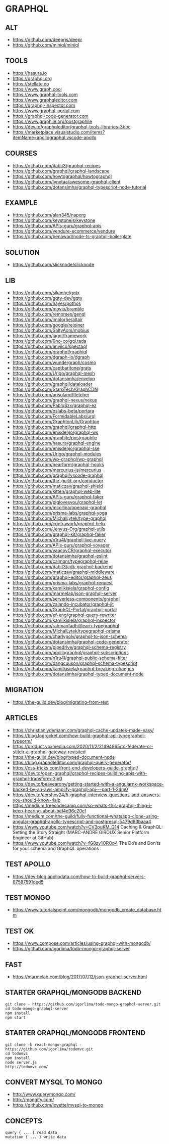 <h1>GRAPHQL</h1>
<h2>ALT</h2>
<ul>
<li><a href="https://github.com/deeprjs/deepr">https://github.com/deeprjs/deepr</a></li>
<li><a href="https://github.com/miniql/miniql">https://github.com/miniql/miniql</a></li>
</ul>
<h2>TOOLS</h2>
<ul>
<li><a href="https://hasura.io">https://hasura.io</a></li>
<li><a href="https://graphql.org">https://graphql.org</a></li>
<li><a href="https://stellate.co">https://stellate.co</a></li>
<li><a href="https://www.graph.cool">https://www.graph.cool</a></li>
<li><a href="https://www.graphql-tools.com">https://www.graphql-tools.com</a></li>
<li><a href="https://www.graphqleditor.com">https://www.graphqleditor.com</a></li>
<li><a href="https://graphql-inspector.com">https://graphql-inspector.com</a></li>
<li><a href="https://www.graphql-portal.com">https://www.graphql-portal.com</a></li>
<li><a href="https://graphql-code-generator.com">https://graphql-code-generator.com</a></li>
<li><a href="https://www.graphile.org/postgraphile">https://www.graphile.org/postgraphile</a></li>
<li><a href="https://dev.to/graphqleditor/graphql-tools-libraries-3bbc">https://dev.to/graphqleditor/graphql-tools-libraries-3bbc</a></li>
<li><a href="https://marketplace.visualstudio.com/items?itemName=apollographql.vscode-apollo">https://marketplace.visualstudio.com/items?itemName=apollographql.vscode-apollo</a></li>
</ul>
<h2>COURSES</h2>
<ul>
<li><a href="https://github.com/dabit3/graphql-recipes">https://github.com/dabit3/graphql-recipes</a></li>
<li><a href="https://github.com/graphql/graphql-landscape">https://github.com/graphql/graphql-landscape</a></li>
<li><a href="https://github.com/howtographql/howtographql">https://github.com/howtographql/howtographql</a></li>
<li><a href="https://github.com/lynxtaa/awesome-graphql-client">https://github.com/lynxtaa/awesome-graphql-client</a></li>
<li><a href="https://github.com/dotansimha/graphql-typescript-node-tutorial">https://github.com/dotansimha/graphql-typescript-node-tutorial</a></li>
</ul>
<h2>EXAMPLE</h2>
<ul>
<li><a href="https://github.com/alan345/naperg">https://github.com/alan345/naperg</a></li>
<li><a href="https://github.com/keystonejs/keystone">https://github.com/keystonejs/keystone</a></li>
<li><a href="https://github.com/APIs-guru/graphql-apis">https://github.com/APIs-guru/graphql-apis</a></li>
<li><a href="https://github.com/vendure-ecommerce/vendure">https://github.com/vendure-ecommerce/vendure</a></li>
<li><a href="https://github.com/benawad/node-ts-graphql-boilerplate">https://github.com/benawad/node-ts-graphql-boilerplate</a></li>
</ul>
<h2>SOLUTION</h2>
<ul>
<li><a href="https://github.com/slicknode/slicknode">https://github.com/slicknode/slicknode</a></li>
</ul>
<h2>LIB</h2>
<ul>
<li><a href="https://github.com/sikanhe/gqtx">https://github.com/sikanhe/gqtx</a></li>
<li><a href="https://github.com/gqty-dev/gqty">https://github.com/gqty-dev/gqty</a></li>
<li><a href="https://github.com/hayes/pothos">https://github.com/hayes/pothos</a></li>
<li><a href="https://github.com/movio/bramble">https://github.com/movio/bramble</a></li>
<li><a href="https://github.com/remorses/genql">https://github.com/remorses/genql</a></li>
<li><a href="https://github.com/imolorhe/altair">https://github.com/imolorhe/altair</a></li>
<li><a href="https://github.com/google/rejoiner">https://github.com/google/rejoiner</a></li>
<li><a href="https://github.com/SaltyAom/mobius">https://github.com/SaltyAom/mobius</a></li>
<li><a href="https://github.com/jagql/framework">https://github.com/jagql/framework</a></li>
<li><a href="https://github.com/0no-co/gql.tada">https://github.com/0no-co/gql.tada</a></li>
<li><a href="https://github.com/anvilco/spectaql">https://github.com/anvilco/spectaql</a></li>
<li><a href="https://github.com/graphql/graphiql">https://github.com/graphql/graphiql</a></li>
<li><a href="https://github.com/dgraph-io/dgraph">https://github.com/dgraph-io/dgraph</a></li>
<li><a href="https://github.com/wundergraph/cosmo">https://github.com/wundergraph/cosmo</a></li>
<li><a href="https://github.com/captbaritone/grats">https://github.com/captbaritone/grats</a></li>
<li><a href="https://github.com/Urigo/graphql-mesh">https://github.com/Urigo/graphql-mesh</a></li>
<li><a href="https://github.com/dotansimha/envelop">https://github.com/dotansimha/envelop</a></li>
<li><a href="https://github.com/graphql/dataloader">https://github.com/graphql/dataloader</a></li>
<li><a href="https://github.com/StarpTech/GraphCDN">https://github.com/StarpTech/GraphCDN</a></li>
<li><a href="https://github.com/arisuland/fletcher">https://github.com/arisuland/fletcher</a></li>
<li><a href="https://github.com/graphql-nexus/nexus">https://github.com/graphql-nexus/nexus</a></li>
<li><a href="https://github.com/PabloSzx/graphql-ez">https://github.com/PabloSzx/graphql-ez</a></li>
<li><a href="https://github.com/oslabs-beta/portara">https://github.com/oslabs-beta/portara</a></li>
<li><a href="https://github.com/FormidableLabs/urql">https://github.com/FormidableLabs/urql</a></li>
<li><a href="https://github.com/GraphtonLib/Graphton">https://github.com/GraphtonLib/Graphton</a></li>
<li><a href="https://github.com/graphql/graphql-http">https://github.com/graphql/graphql-http</a></li>
<li><a href="https://github.com/enisdenjo/graphql-ws">https://github.com/enisdenjo/graphql-ws</a></li>
<li><a href="https://github.com/graphile/postgraphile">https://github.com/graphile/postgraphile</a></li>
<li><a href="https://github.com/hasura/graphql-engine">https://github.com/hasura/graphql-engine</a></li>
<li><a href="https://github.com/enisdenjo/graphql-sse">https://github.com/enisdenjo/graphql-sse</a></li>
<li><a href="https://github.com/Urigo/graphql-modules">https://github.com/Urigo/graphql-modules</a></li>
<li><a href="https://github.com/wp-graphql/wp-graphql">https://github.com/wp-graphql/wp-graphql</a></li>
<li><a href="https://github.com/nearform/graphql-hooks">https://github.com/nearform/graphql-hooks</a></li>
<li><a href="https://github.com/mercurius-js/mercurius">https://github.com/mercurius-js/mercurius</a></li>
<li><a href="https://github.com/graphql/vscode-graphql">https://github.com/graphql/vscode-graphql</a></li>
<li><a href="https://github.com/the-guild-org/conductor">https://github.com/the-guild-org/conductor</a></li>
<li><a href="https://github.com/maticzav/graphql-shield">https://github.com/maticzav/graphql-shield</a></li>
<li><a href="https://github.com/kitten/graphql-web-lite">https://github.com/kitten/graphql-web-lite</a></li>
<li><a href="https://github.com/APIs-guru/graphql-faker">https://github.com/APIs-guru/graphql-faker</a></li>
<li><a href="https://github.com/piglovesyou/graphql-let">https://github.com/piglovesyou/graphql-let</a></li>
<li><a href="https://github.com/mcollina/openapi-graphql">https://github.com/mcollina/openapi-graphql</a></li>
<li><a href="https://github.com/prisma-labs/graphql-yoga">https://github.com/prisma-labs/graphql-yoga</a></li>
<li><a href="https://github.com/MichalLytek/type-graphql">https://github.com/MichalLytek/type-graphql</a></li>
<li><a href="https://github.com/contrawork/graphql-helix">https://github.com/contrawork/graphql-helix</a></li>
<li><a href="https://github.com/Jenyus-Org/graphql-utils">https://github.com/Jenyus-Org/graphql-utils</a></li>
<li><a href="https://github.com/graphql-kit/graphql-faker">https://github.com/graphql-kit/graphql-faker</a></li>
<li><a href="https://github.com/n1ru4l/graphql-live-query">https://github.com/n1ru4l/graphql-live-query</a></li>
<li><a href="https://github.com/APIs-guru/graphql-voyager">https://github.com/APIs-guru/graphql-voyager</a></li>
<li><a href="https://github.com/yaacovCR/graphql-executor">https://github.com/yaacovCR/graphql-executor</a></li>
<li><a href="https://github.com/dotansimha/graphql-eslint">https://github.com/dotansimha/graphql-eslint</a></li>
<li><a href="https://github.com/calmonr/typegraphql-relay">https://github.com/calmonr/typegraphql-relay</a></li>
<li><a href="https://github.com/dabit3/cdk-graphql-backend">https://github.com/dabit3/cdk-graphql-backend</a></li>
<li><a href="https://github.com/maticzav/graphql-middleware">https://github.com/maticzav/graphql-middleware</a></li>
<li><a href="https://github.com/graphql-editor/graphql-zeus">https://github.com/graphql-editor/graphql-zeus</a></li>
<li><a href="https://github.com/prisma-labs/graphql-request">https://github.com/prisma-labs/graphql-request</a></li>
<li><a href="https://github.com/kamilkisiela/graphql-config">https://github.com/kamilkisiela/graphql-config</a></li>
<li><a href="https://github.com/marmelab/json-graphql-server">https://github.com/marmelab/json-graphql-server</a></li>
<li><a href="https://github.com/serverless-components/graphql">https://github.com/serverless-components/graphql</a></li>
<li><a href="https://github.com/zalando-incubator/graphql-jit">https://github.com/zalando-incubator/graphql-jit</a></li>
<li><a href="https://github.com/GraphQL-Portal/graphql-portal">https://github.com/GraphQL-Portal/graphql-portal</a></li>
<li><a href="https://github.com/ef-eng/graphql-query-rewriter">https://github.com/ef-eng/graphql-query-rewriter</a></li>
<li><a href="https://github.com/kamilkisiela/graphql-inspector">https://github.com/kamilkisiela/graphql-inspector</a></li>
<li><a href="https://github.com/rahmanfadhil/learn-typegraphql">https://github.com/rahmanfadhil/learn-typegraphql</a></li>
<li><a href="https://github.com/MichalLytek/typegraphql-prisma">https://github.com/MichalLytek/typegraphql-prisma</a></li>
<li><a href="https://github.com/charlypoly/graphql-to-json-schema">https://github.com/charlypoly/graphql-to-json-schema</a></li>
<li><a href="https://github.com/dotansimha/graphql-code-generator">https://github.com/dotansimha/graphql-code-generator</a></li>
<li><a href="https://github.com/pipedrive/graphql-schema-registry">https://github.com/pipedrive/graphql-schema-registry</a></li>
<li><a href="https://github.com/apollographql/graphql-subscriptions">https://github.com/apollographql/graphql-subscriptions</a></li>
<li><a href="https://github.com/n1ru4l/graphql-public-schema-filter">https://github.com/n1ru4l/graphql-public-schema-filter</a></li>
<li><a href="https://github.com/dangcuuson/graphql-schema-typescript">https://github.com/dangcuuson/graphql-schema-typescript</a></li>
<li><a href="https://github.com/kamilkisiela/graphql-breaking-changes">https://github.com/kamilkisiela/graphql-breaking-changes</a></li>
<li><a href="https://github.com/dotansimha/graphql-typed-document-node">https://github.com/dotansimha/graphql-typed-document-node</a></li>
</ul>
<h2>MIGRATION</h2>
<ul>
<li><a href="https://the-guild.dev/blog/migrating-from-rest">https://the-guild.dev/blog/migrating-from-rest</a></li>
</ul>
<h2>ARTICLES</h2>
<ul>
<li><a href="https://christianlydemann.com/graphql-cache-updates-made-easy/">https://christianlydemann.com/graphql-cache-updates-made-easy/</a></li>
<li><a href="https://blog.logrocket.com/how-build-graphql-api-typegraphql-typeorm/">https://blog.logrocket.com/how-build-graphql-api-typegraphql-typeorm/</a></li>
<li><a href="https://product.voxmedia.com/2020/11/2/21494865/to-federate-or-stitch-a-graphql-gateway-revisited">https://product.voxmedia.com/2020/11/2/21494865/to-federate-or-stitch-a-graphql-gateway-revisited</a></li>
<li><a href="https://the-guild.dev/blog/typed-document-node">https://the-guild.dev/blog/typed-document-node</a></li>
<li><a href="https://blog.graphqleditor.com/graphql-query-generator/">https://blog.graphqleditor.com/graphql-query-generator/</a></li>
<li><a href="https://css-tricks.com/front-end-developers-guide-graphql/">https://css-tricks.com/front-end-developers-guide-graphql/</a></li>
<li><a href="https://dev.to/open-graphql/graphql-recipes-building-apis-with-graphql-transform-3jp0">https://dev.to/open-graphql/graphql-recipes-building-apis-with-graphql-transform-3jp0</a></li>
<li><a href="https://dev.to/beavearony/getting-started-with-a-angularnx-workspace-backed-by-an-aws-amplify-graphql-api---part-1-24m0">https://dev.to/beavearony/getting-started-with-a-angularnx-workspace-backed-by-an-aws-amplify-graphql-api---part-1-24m0</a></li>
<li><a href="https://dev.to/aershov24/5-graphql-interview-questions-and-answers-you-should-know-4ajb">https://dev.to/aershov24/5-graphql-interview-questions-and-answers-you-should-know-4ajb</a></li>
<li><a href="https://medium.freecodecamp.com/so-whats-this-graphql-thing-i-keep-hearing-about-baf4d36c20cf">https://medium.freecodecamp.com/so-whats-this-graphql-thing-i-keep-hearing-about-baf4d36c20cf</a></li>
<li><a href="https://medium.com/the-guild/fully-functional-whatsapp-clone-using-angular-graphql-apollo-typescript-and-postgresql-5479d83baaa4">https://medium.com/the-guild/fully-functional-whatsapp-clone-using-angular-graphql-apollo-typescript-and-postgresql-5479d83baaa4</a></li>
<li><a href="https://www.youtube.com/watch?v=CV3puKM_G14">https://www.youtube.com/watch?v=CV3puKM_G14</a> Caching &#x26; GraphQL: Setting the Story Straight (MARC-ANDRÉ GIROUX Senior Platform Engineer at GitHub)</li>
<li><a href="https://www.youtube.com/watch?v=fG8zy1OROp4">https://www.youtube.com/watch?v=fG8zy1OROp4</a> The Do’s and Don’ts for your schema and GraphQL operations</li>
</ul>
<h2>TEST APOLLO</h2>
<ul>
<li><a href="https://dev-blog.apollodata.com/how-to-build-graphql-servers-87587591ded5">https://dev-blog.apollodata.com/how-to-build-graphql-servers-87587591ded5</a></li>
</ul>
<h2>TEST MONGO</h2>
<ul>
<li><a href="https://www.tutorialspoint.com/mongodb/mongodb_create_database.htm">https://www.tutorialspoint.com/mongodb/mongodb_create_database.htm</a></li>
</ul>
<h2>TEST OK</h2>
<ul>
<li><a href="https://www.compose.com/articles/using-graphql-with-mongodb/">https://www.compose.com/articles/using-graphql-with-mongodb/</a></li>
<li><a href="https://github.com/igorlima/todo-mongo-graphql-server">https://github.com/igorlima/todo-mongo-graphql-server</a></li>
</ul>
<h2>FAST</h2>
<ul>
<li><a href="https://marmelab.com/blog/2017/07/12/json-graphql-server.html">https://marmelab.com/blog/2017/07/12/json-graphql-server.html</a></li>
</ul>
<h2>STARTER GRAPHQL/MONGODB BACKEND</h2>
<pre><code>git clone - https://github.com/igorlima/todo-mongo-graphql-server.git
cd todo-mongo-graphql-server
npm install
npm start
</code></pre>
<h2>STARTER GRAPHQL/MONGODB FRONTEND</h2>
<pre><code>git clone -b react-mongo-graphql - https://github.com/igorlima/todomvc.git 
cd todomvc
npm install
node server.js
http://todomvc.com/
</code></pre>
<h2>CONVERT MYSQL TO MONGO</h2>
<ul>
<li><a href="http://www.querymongo.com/">http://www.querymongo.com/</a></li>
<li><a href="http://mongify.com/">http://mongify.com/</a></li>
<li><a href="https://github.com/lovette/mysql-to-mongo">https://github.com/lovette/mysql-to-mongo</a></li>
</ul>
<h2>CONCEPTS</h2>
<pre><code>query { ... } read data
mutation { ... } write data
</code></pre>